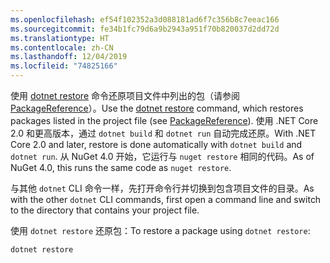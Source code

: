 ```yaml
---
ms.openlocfilehash: ef54f102352a3d088181ad6f7c356b8c7eeac166
ms.sourcegitcommit: fe34b1fc79d6a9b2943a951f70b820037d2dd72d
ms.translationtype: HT
ms.contentlocale: zh-CN
ms.lasthandoff: 12/04/2019
ms.locfileid: "74825166"
---
```

<span data-ttu-id="d66ed-101">使用 [dotnet restore](/dotnet/core/tools/dotnet-restore?tabs=netcore2x) 命令还原项目文件中列出的包（请参阅 [PackageReference](../../consume-packages/package-references-in-project-files.md)）。</span><span class="sxs-lookup"><span data-stu-id="d66ed-101">Use the [dotnet restore](/dotnet/core/tools/dotnet-restore?tabs=netcore2x) command, which restores packages listed in the project file (see [PackageReference](../../consume-packages/package-references-in-project-files.md)).</span></span> <span data-ttu-id="d66ed-102">使用 .NET Core 2.0 和更高版本，通过 `dotnet build` 和 `dotnet run` 自动完成还原。</span><span class="sxs-lookup"><span data-stu-id="d66ed-102">With .NET Core 2.0 and later, restore is done automatically with `dotnet build` and `dotnet run`.</span></span> <span data-ttu-id="d66ed-103">从 NuGet 4.0 开始，它运行与 `nuget restore` 相同的代码。</span><span class="sxs-lookup"><span data-stu-id="d66ed-103">As of NuGet 4.0, this runs the same code as `nuget restore`.</span></span>

<span data-ttu-id="d66ed-104">与其他 `dotnet` CLI 命令一样，先打开命令行并切换到包含项目文件的目录。</span><span class="sxs-lookup"><span data-stu-id="d66ed-104">As with the other `dotnet` CLI commands, first open a command line and switch to the directory that contains your project file.</span></span>

<span data-ttu-id="d66ed-105">使用 `dotnet restore` 还原包：</span><span class="sxs-lookup"><span data-stu-id="d66ed-105">To restore a package using `dotnet restore`:</span></span>

```dotnetcli
dotnet restore 
```